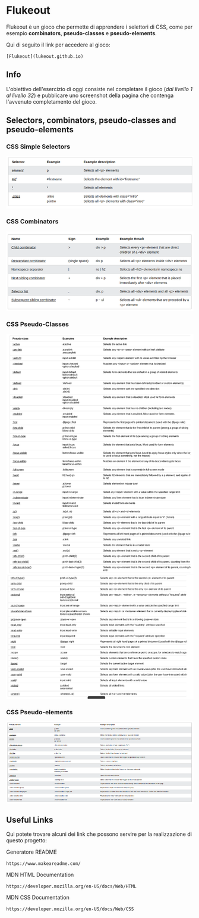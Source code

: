 # Flukeout
Flukeout è un gioco che permette di apprendere i selettori di CSS, come per esempio **combinators**, **pseudo-classes** e **pseudo-elements**.

Qui di seguito il link per accedere al gioco:
```
[Flukeout](lukeout.github.io)
```

## Info

L'obiettivo dell'esercizio di oggi consiste nel completare il gioco (*dal livello 1 al livello 32*) e pubblicare uno screenshot della pagina che contenga l'avvenuto completamento del gioco.


## Selectors, combinators, pseudo-classes and pseudo-elements

### CSS Simple Selectors
![Model](https://github.com/simoneburrai/html-css-flukeout/blob/main/readme%20img/selectors.png?raw=true)

### CSS Combinators
![Model](https://github.com/simoneburrai/html-css-flukeout/blob/main/readme%20img/combinators.png?raw=true)

### CSS Pseudo-Classes
![Model](https://github.com/simoneburrai/html-css-flukeout/blob/main/readme%20img/pseudo-classes01.jpg?raw=true)
![Model](https://github.com/simoneburrai/html-css-flukeout/blob/main/readme%20img/pseudo-classes02.png?raw=true)

### CSS Pseudo-elements
![Model](https://github.com/simoneburrai/html-css-flukeout/blob/main/readme%20img/pseudo-elements.png?raw=true)



## Useful Links

Qui potete trovare alcuni dei link che possono servire per la realizzazione di questo progetto:

Generatore README
```
https://www.makeareadme.com/
```
MDN HTML Documentation
```
https://developer.mozilla.org/en-US/docs/Web/HTML
```

MDN CSS Documentation
```
https://developer.mozilla.org/en-US/docs/Web/CSS
```